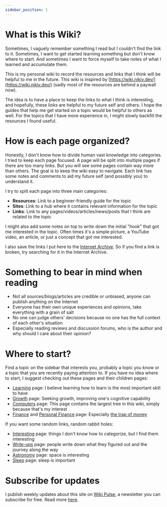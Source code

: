 ```yaml
---
sidebar_position: 1
---
```


# What is this Wiki?

Sometimes, I vaguely remember something I read but I couldn't find the link to
it. Sometimes, I want to get started learning something but don't know where to
start. And sometimes I want to force myself to take notes of what I learned and
accumulate them.

This is my personal wiki to record the resources and links that I think will be
helpful to me in the future. This wiki is inspired by
[https://wiki.nikiv.dev/](https://wiki.nikiv.dev/) (sadly most of the resources
are behind a paywall now).

The idea is to have a place to keep the links to what I think is interesting,
and hopefully, these links are helpful to my future self and others. I hope the
guides that help me get started on a topic would be helpful to others as well.
For the topics that I have more experience in, I might slowly backfill the
resources I found useful.

# How is each page organized?

Honestly, I don't know how to divide human vast knowledge into categories. I
tried to keep each page focused. A page will be split into multiple pages if
there are too many links. But you will see some pages contain way more than
others. The goal is to keep the wiki easy to navigate. Each link has some notes
and comments to aid my future self (and possibly you) to understand it.

I try to split each page into three main categories:

- **Resources**: Link to a beginner-friendly guide for the topic
- **Sites**: Link to a hub where it contains relevant information for the topic
- **Links**: Link to any pages/videos/articles/news/posts that I think are
  related to the topic

I might also add some notes on top to write down the initial "hook" that got me
interested in the topic. Often times it's a simple picture, a YouTube video, an
article, or just a concept that got me interested.

I also save the links I put here to the
[Internet Archive](https://archive.org/). So if you find a link is broken, try
searching for it in the Internet Archive.

# Something to bear in mind when reading

- Not all sources/blogs/articles are credible or unbiased, anyone can publish
  anything on the Internet
- Everyone has their own unique experiences and opinions, take everything with a
  grain of salt
- No one can judge others' decisions because no one has the full context of each
  other's situation
- Especially reading reviews and discussion forums, who is the author and why
  should I care about their opinion?

# Where to start?

Find a topic on the sidebar that interests you, probably a topic you know or a
topic that you are recently paying attention to. If you have no idea where to
start, I suggest checking out these pages and their children pages:

- [Learning](./learning/01-learning.md) page: I believe learning how to learn is
  the most important skill to have
- [Growth](./learning/growth/01-growth.md) page: Seeking growth, improving one's
  cognitive capability
- [Computers](./computers/01-computers.md) page: This page contains the largest
  tree in this wiki, simply because that's my interest
- [Finance](./finance/01-finance.md) and
  [Personal Finance](./finance/personal-finance/01-personal-finance.md) page:
  Especially [the trap of money](./finance/01-finance.md#the-trap-of-money)

If you want some random links, random rabbit holes:

- [Interesting](./interesting/01-interesting.md) page: things I don't know how
  to categorize, but I find them interesting
- [Write-ups](./interesting/write-ups.md) page: people write down what they
  figured out and the journey along the way
- [Astronomy](./astronomy.md) page: space is interesting
- [Sleep](./wellbeing/sleep.md) page: sleep is important

# Subscribe for updates

I publish weekly updates about this site on
[Wiki Pulse](https://ethanppl.substack.com/), a newsletter you can subscribe for
free. Read more [here](/subscribe).
